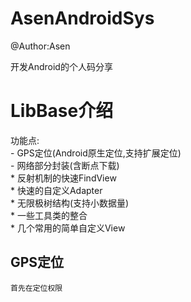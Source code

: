 # AsenAndroidSys
@Author:Asen

开发Android的个人码分享


LibBase介绍
======
功能点:<br>
    - GPS定位(Android原生定位,支持扩展定位)<br>
    - 网络部分封装(含断点下载)<br>
    * 反射机制的快速FindView<br>
    * 快速的自定义Adapter<br>
    * 无限极树结构(支持小数据量)<br>
    * 一些工具类的整合<br>
    * 几个常用的简单自定义View<br>
    
## GPS定位
    首先在定位权限
    
